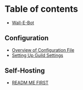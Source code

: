 # Table of contents

- [Wall-E-Bot](README.md)

## Configuration

- [Overview of Configuration File](configuration/Overview.md)
- [Setting Up Guild Settings](configuration/Guild-Settings.md)

## Self-Hosting

- [READM ME FIRST](self-hosting/Read-First.md)
